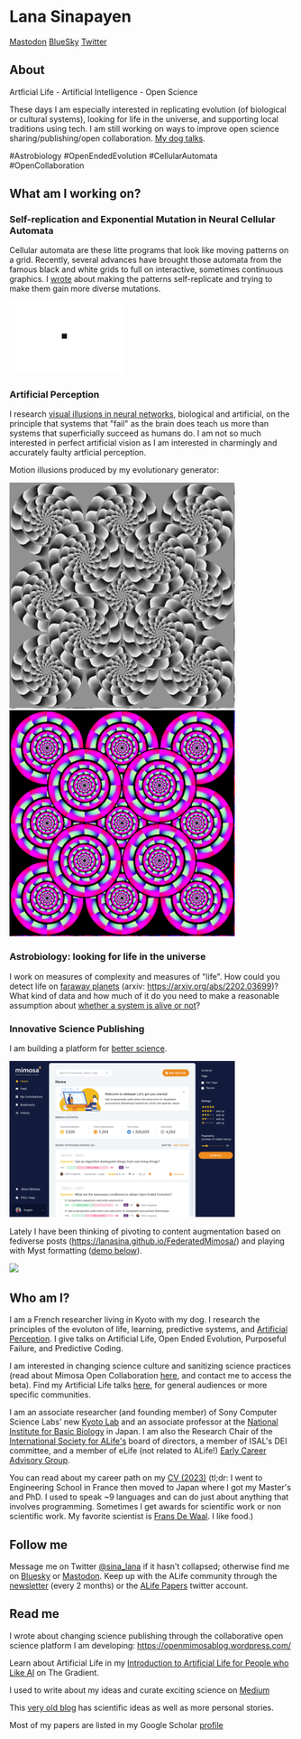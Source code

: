 # Lana Sinapayen

[Mastodon](https://elk.zone/mstdn.science/@lana) [BlueSky](https://bsky.app/profile/sinalana.bsky.social) [Twitter](https://twitter.com/sina_lana)

## About

Artficial Life - Artificial Intelligence - Open Science

These days I am especially interested in replicating evolution (of biological or cultural systems), looking for life in the universe, and supporting local traditions using tech. I am still working on ways to improve open science sharing/publishing/open collaboration. [My dog talks](https://www.instagram.com/iikocookie/).

#Astrobiology #OpenEndedEvolution #CellularAutomata #OpenCollaboration

## What am I working on?

### Self-replication and Exponential Mutation in Neural Cellular Automata

Cellular automata are these litte programs that look like moving patterns on a grid. Recently, several advances have brought those automata from the famous black and white grids to full on interactive, sometimes continuous graphics.
I [wrote](https://www.qeios.com/read/JPUWVB) about making the patterns self-replicate and trying to make them gain more diverse mutations.

<img src="fish.gif" width="200">


### Artificial Perception
I research [visual illusions in neural networks](https://github.com/LanaSina/evolutionary_illusion_generator), biological and artificial, on the principle that systems that "fail" as the brain does teach us more than systems that superficially succeed as humans do. I am not so much interested in perfect artificial vision as I am interested in charmingly and accurately faulty artficial perception.

Motion illusions produced by my evolutionary generator:

<img src="small_bw_1.png" width="400"> <img src="color_big.png" width="400">

### Astrobiology: looking for life in the universe

I work on measures of complexity and measures of "life". How could you detect life on [faraway planets](https://www.nature.com/articles/s41550-021-01559-x) (arxiv: https://arxiv.org/abs/2202.03699)? What kind of data and how much of it do you need to make a reasonable assumption about [whether a system is alive or not](https://github.com/LanaSina/FLR_contest)?

### Innovative Science Publishing

I am building a platform for [better science](https://openmimosablog.wordpress.com/).

<img src="homepage.png" width="400">

Lately I have been thinking of pivoting to content augmentation based on fediverse posts (https://lanasina.github.io/FederatedMimosa/) and playing with Myst formatting ([demo below](https://lanasina.github.io/mystmosa/paper)).

<img src="mystmosa_vid02.gif" width="500">


## Who am I?

I am a French researcher living in Kyoto with my dog.
I research the principles of the evoluton of life, learning, predictive systems, and [Artificial Perception](https://sites.google.com/view/artificialperception/home). I give talks on Artificial Life, Open Ended Evolution, Purposeful Failure, and Predictive Coding.

I am interested in changing science culture and sanitizing science practices (read about Mimosa Open Collaboration [here](https://openmimosablog.wordpress.com/), and contact me to access the beta). Find my Artificial Life talks [here](https://youtube.com/playlist?list=PLYuu1RcSnrYRS5HJNivMQDvaQQq0E7J5G), for general audiences or more specific communities.

I am an associate researcher (and founding member) of Sony Computer Science Labs' new [Kyoto Lab](https://www.sonycsl.co.jp/kyoto/) and an associate professor at the [National Institute for Basic Biology](http://www.nibb.ac.jp/en/) in Japan.
I am also the Research Chair of the [International Society for ALife's](http://www.alife.org/about-isal) board of directors, a member of ISAL's DEI committee, and a member of eLife (not related to ALife!) [Early Career Advisory Group](https://elifesciences.org/inside-elife/be26bd40/early-career-advisory-group-election-results-2021).

You can read about my career path on my [CV (2023)](lana_cv.pdf) (tl;dr: I went to Engineering School in France then moved to Japan where I got my Master's and PhD. I used to speak ~9 languages and can do just about anything that involves programming. Sometimes I get awards for scientific work or non scientific work. My favorite scientist is [Frans De Waal](https://en.wikipedia.org/wiki/Frans_de_Waal). I like food.)


## Follow me

Message me on Twitter [@sina_lana](https://twitter.com/sina_lana) if it hasn't collapsed; otherwise find me on [Bluesky](https://bsky.app/profile/sinalana.bsky.social) or [Mastodon](https://mstdn.science/@lana).
Keep up with the ALife community through the [newsletter]([https://alife.org/newsletter-october-2021/](https://alife-newsletter.github.io/Newsletter/)) (every 2 months) or the [ALife Papers](https://twitter.com/AlifePapers) twitter account.

## Read me 

I wrote about changing science publishing through the collaborative open science platform I am developing: https://openmimosablog.wordpress.com/

Learn about Artificial Life in my [Introduction to Artificial Life for People who Like AI](https://thegradient.pub/an-introduction-to-artificial-life-for-people-who-like-ai/) on The Gradient.

I used to write about my ideas and curate exciting science on [Medium](https://medium.com/@sina_lana)

This [very old blog](https://itakoyak.wordpress.com/) has scientific ideas as well as more personal stories.

Most of my papers are listed in my Google Scholar [profile](https://scholar.google.co.jp/citations?hl=en&pli=1&user=UVvjeaoAAAAJ)





